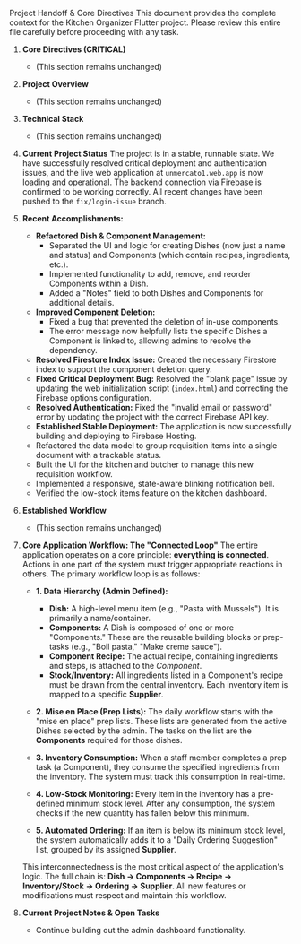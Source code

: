 Project Handoff & Core Directives
This document provides the complete context for the Kitchen Organizer Flutter project. Please review this entire file carefully before proceeding with any task.

1.  **Core Directives (CRITICAL)**
    *   (This section remains unchanged)

2.  **Project Overview**
    *   (This section remains unchanged)

3.  **Technical Stack**
    *   (This section remains unchanged)

4.  **Current Project Status**
    The project is in a stable, runnable state. We have successfully resolved critical deployment and authentication issues, and the live web application at `unmercato1.web.app` is now loading and operational. The backend connection via Firebase is confirmed to be working correctly. All recent changes have been pushed to the `fix/login-issue` branch.

5.  **Recent Accomplishments:**
    *   **Refactored Dish & Component Management:**
        *   Separated the UI and logic for creating Dishes (now just a name and status) and Components (which contain recipes, ingredients, etc.).
        *   Implemented functionality to add, remove, and reorder Components within a Dish.
        *   Added a "Notes" field to both Dishes and Components for additional details.
    *   **Improved Component Deletion:**
        *   Fixed a bug that prevented the deletion of in-use components.
        *   The error message now helpfully lists the specific Dishes a Component is linked to, allowing admins to resolve the dependency.
    *   **Resolved Firestore Index Issue:** Created the necessary Firestore index to support the component deletion query.
    *   **Fixed Critical Deployment Bug:** Resolved the "blank page" issue by updating the web initialization script (`index.html`) and correcting the Firebase options configuration.
    *   **Resolved Authentication:** Fixed the "invalid email or password" error by updating the project with the correct Firebase API key.
    *   **Established Stable Deployment:** The application is now successfully building and deploying to Firebase Hosting.
    *   Refactored the data model to group requisition items into a single document with a trackable status.
    *   Built the UI for the kitchen and butcher to manage this new requisition workflow.
    *   Implemented a responsive, state-aware blinking notification bell.
    *   Verified the low-stock items feature on the kitchen dashboard.

6.  **Established Workflow**
    *   (This section remains unchanged)

7.  **Core Application Workflow: The "Connected Loop"**
    The entire application operates on a core principle: **everything is connected**. Actions in one part of the system must trigger appropriate reactions in others. The primary workflow loop is as follows:

    *   **1. Data Hierarchy (Admin Defined):**
        *   **Dish:** A high-level menu item (e.g., "Pasta with Mussels"). It is primarily a name/container.
        *   **Components:** A Dish is composed of one or more "Components." These are the reusable building blocks or prep-tasks (e.g., "Boil pasta," "Make creme sauce").
        *   **Component Recipe:** The actual recipe, containing ingredients and steps, is attached to the *Component*.
        *   **Stock/Inventory:** All ingredients listed in a Component's recipe must be drawn from the central inventory. Each inventory item is mapped to a specific **Supplier**.

    *   **2. Mise en Place (Prep Lists):** The daily workflow starts with the "mise en place" prep lists. These lists are generated from the active Dishes selected by the admin. The tasks on the list are the **Components** required for those dishes.

    *   **3. Inventory Consumption:** When a staff member completes a prep task (a Component), they consume the specified ingredients from the inventory. The system must track this consumption in real-time.

    *   **4. Low-Stock Monitoring:** Every item in the inventory has a pre-defined minimum stock level. After any consumption, the system checks if the new quantity has fallen below this minimum.

    *   **5. Automated Ordering:** If an item is below its minimum stock level, the system automatically adds it to a "Daily Ordering Suggestion" list, grouped by its assigned **Supplier**.

    This interconnectedness is the most critical aspect of the application's logic. The full chain is: **Dish -> Components -> Recipe -> Inventory/Stock -> Ordering -> Supplier**. All new features or modifications must respect and maintain this workflow.

8.  **Current Project Notes & Open Tasks**
    *   Continue building out the admin dashboard functionality.